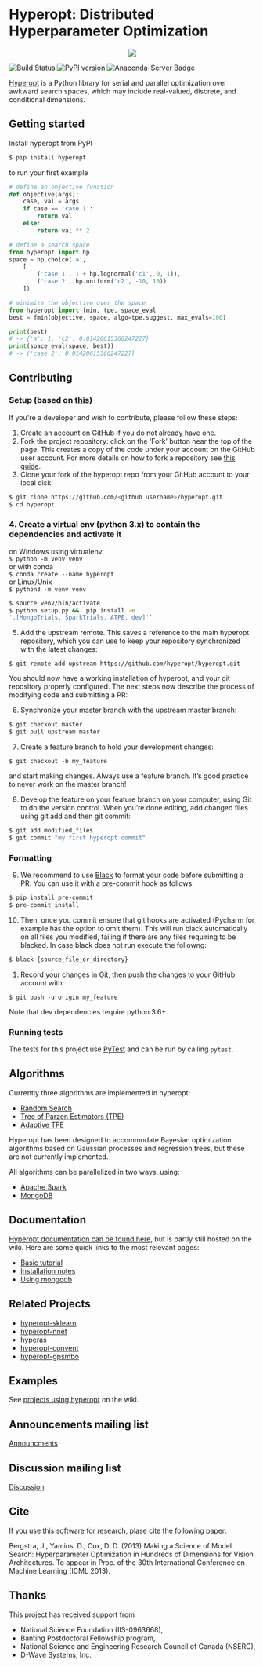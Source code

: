 
# Hyperopt: Distributed Hyperparameter Optimization

<p align="center">
<img src="https://i.postimg.cc/TPmffWrp/hyperopt-new.png" />
</p>


[![Build Status](https://travis-ci.org/hyperopt/hyperopt.svg?branch=master)](https://travis-ci.org/hyperopt/hyperopt)  [![PyPI version](https://badge.fury.io/py/hyperopt.svg)](https://badge.fury.io/py/hyperopt)  [![Anaconda-Server Badge](https://anaconda.org/conda-forge/hyperopt/badges/version.svg)](https://anaconda.org/conda-forge/hyperopt)

[Hyperopt](https://github.com/hyperopt/hyperopt) is a Python library for serial and parallel optimization over awkward
search spaces, which may include real-valued, discrete, and conditional
dimensions.

## Getting started

Install hyperopt from PyPI

```bash
$ pip install hyperopt
```

to run your first example

```python
# define an objective function
def objective(args):
    case, val = args
    if case == 'case 1':
        return val
    else:
        return val ** 2

# define a search space
from hyperopt import hp
space = hp.choice('a',
    [
        ('case 1', 1 + hp.lognormal('c1', 0, 1)),
        ('case 2', hp.uniform('c2', -10, 10))
    ])

# minimize the objective over the space
from hyperopt import fmin, tpe, space_eval
best = fmin(objective, space, algo=tpe.suggest, max_evals=100)

print(best)
# -> {'a': 1, 'c2': 0.01420615366247227}
print(space_eval(space, best))
# -> ('case 2', 0.01420615366247227}
```

## Contributing 

### Setup (based on [this](https://scikit-learn.org/stable/developers/contributing.html#contributing-code))
If you're a developer and wish to contribute, please follow these steps:
1. Create an account on GitHub if you do not already have one.
2. Fork the project repository: click on the ‘Fork’ button near the top
   of the page. This creates a copy of the code under your account on
   the GitHub user account. For more details on how to fork a repository
   see [this guide](https://help.github.com/articles/fork-a-repo/).
3. Clone your fork of the hyperopt repo from your GitHub account to your
   local disk:

```bash
$ git clone https://github.com/<github username>/hyperopt.git
$ cd hyperopt
```

### 4. Create a virtual env (python 3.x) to contain the dependencies and activate it
on Windows using virtualenv:  
`$ python -m venv venv`  
or with conda  
`$ conda create --name hyperopt`  
or Linux/Unix  
`$ python3 -m venv venv`

```bash
$ source venv/bin/activate
$ python setup.py &&  pip install -e
'.[MongoTrials, SparkTrials, ATPE, dev]'`
```

5. Add the upstream remote. This saves a reference to the main hyperopt
   repository, which you can use to keep your repository synchronized
   with the latest changes:

`$ git remote add upstream https://github.com/hyperopt/hyperopt.git`

You should now have a working installation of hyperopt, and your git
repository properly configured. The next steps now describe the process
of modifying code and submitting a PR:

6. Synchronize your master branch with the upstream master branch:

```bash
$ git checkout master
$ git pull upstream master
```

7. Create a feature branch to hold your development changes:

`$ git checkout -b my_feature`

and start making changes. Always use a feature branch. It’s good practice to never work on the master branch!

8. Develop the feature on your feature branch on your computer, using
   Git to do the version control. When you’re done editing, add changed
   files using git add and then git commit:
```bash
$ git add modified_files
$ git commit "my first hyperopt commit"
```

### Formatting
9. We recommend to use [Black](https://github.com/psf/black) to format
   your code before submitting a PR. You can use it with a pre-commit
   hook as follows:

```bash
$ pip install pre-commit
$ pre-commit install
```

10. Then, once you commit ensure that git hooks are activated (Pycharm
    for example has the option to omit them). This will run black
    automatically on all files you modified, failing if there are any
    files requiring to be blacked. In case black does not run execute
    the followng:

```bash
$ black {source_file_or_directory}
```

1.  Record your changes in Git, then push the changes to your GitHub
    account with:

`$ git push -u origin my_feature`

Note that dev dependencies require python 3.6+.

### Running tests
The tests for this project use [PyTest](https://docs.pytest.org/en/latest/) and can be run by calling `pytest`.


## Algorithms

Currently three algorithms are implemented in hyperopt:

- [Random Search](http://www.jmlr.org/papers/v13/bergstra12a.html?source=post_page---------------------------)
- [Tree of Parzen Estimators (TPE)](https://papers.nips.cc/paper/4443-algorithms-for-hyper-parameter-optimization.pdf)
- [Adaptive TPE](https://www.electricbrain.io/blog/learning-to-optimize)

Hyperopt has been designed to accommodate Bayesian optimization algorithms based on Gaussian processes and regression trees, but these are not currently implemented.

All algorithms can be parallelized in two ways, using:

- [Apache Spark](https://spark.apache.org/)
- [MongoDB](https://mongodb.com)

## Documentation

[Hyperopt documentation can be found here](http://hyperopt.github.io/hyperopt), but is partly still hosted on the wiki. Here are some quick links to the most relevant pages:

- [Basic tutorial](https://github.com/hyperopt/hyperopt/wiki/FMin)
- [Installation notes](https://github.com/hyperopt/hyperopt/wiki/Installation-Notes)
- [Using mongodb](https://github.com/hyperopt/hyperopt/wiki/Parallelizing-Evaluations-During-Search-via-MongoDB)

## Related Projects

* [hyperopt-sklearn](https://github.com/hyperopt/hyperopt-sklearn)
* [hyperopt-nnet](https://github.com/hyperopt/hyperopt-nnet)
* [hyperas](https://github.com/maxpumperla/hyperas)
* [hyperopt-convent](https://github.com/hyperopt/hyperopt-convnet)
* [hyperopt-gpsmbo](https://github.com/hyperopt/hyperopt-gpsmbo/blob/master/hp_gpsmbo/hpsuggest.py)

## Examples

See [projects using hyperopt](https://github.com/hyperopt/hyperopt/wiki/Hyperopt-in-Other-Projects) on the wiki.

## Announcements mailing list

[Announcments](https://groups.google.com/forum/#!forum/hyperopt-announce)

## Discussion mailing list

[Discussion](https://groups.google.com/forum/#!forum/hyperopt-discuss)

## Cite

If you use this software for research, plase cite the following paper:

Bergstra, J., Yamins, D., Cox, D. D. (2013) Making a Science of Model Search: Hyperparameter Optimization in Hundreds of Dimensions for Vision Architectures. To appear in Proc. of the 30th International Conference on Machine Learning (ICML 2013).

## Thanks

This project has received support from

- National Science Foundation (IIS-0963668),
- Banting Postdoctoral Fellowship program,
- National Science and Engineering Research Council of Canada (NSERC),
- D-Wave Systems, Inc.

